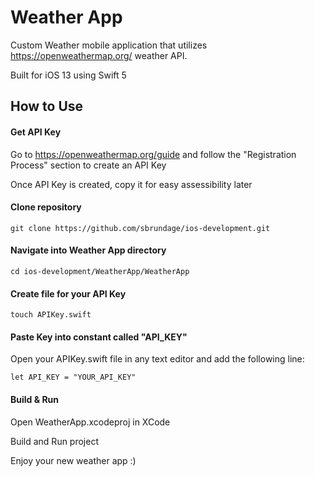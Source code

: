 # Weather App

Custom Weather mobile application that utilizes https://openweathermap.org/ weather API.

Built for iOS 13 using Swift 5

## How to Use



#### Get API Key

Go to https://openweathermap.org/guide and follow the "Registration Process" section to create an API Key

Once API Key is created, copy it for easy assessibility later

#### Clone repository

`git clone https://github.com/sbrundage/ios-development.git`

#### Navigate into Weather App directory

`cd ios-development/WeatherApp/WeatherApp`

#### Create file for your API Key

`touch APIKey.swift`

#### Paste Key into constant called "API_KEY"

Open your APIKey.swift file in any text editor and add the following line:

`let API_KEY = "YOUR_API_KEY"`

#### Build & Run

Open WeatherApp.xcodeproj in XCode

Build and Run project

Enjoy your new weather app :)

